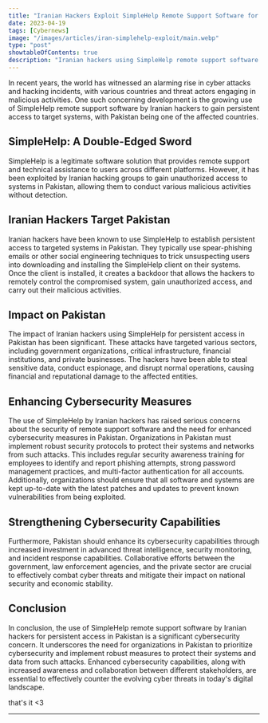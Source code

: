 ```yaml
---
title: "Iranian Hackers Exploit SimpleHelp Remote Support Software for Persistent Access, Impacting Pakistan"
date: 2023-04-19
tags: [Cybernews]
image: "/images/articles/iran-simplehelp-exploit/main.webp"
type: "post"
showtableOfContents: true
description: "Iranian hackers using SimpleHelp remote support software to gain persistent access in Pakistan. Learn about the impact and cybersecurity measures needed."
---
```


In recent years, the world has witnessed an alarming rise in cyber attacks and hacking incidents, with various countries and threat actors engaging in malicious activities. One such concerning development is the growing use of SimpleHelp remote support software by Iranian hackers to gain persistent access to target systems, with Pakistan being one of the affected countries.

## SimpleHelp: A Double-Edged Sword

SimpleHelp is a legitimate software solution that provides remote support and technical assistance to users across different platforms. However, it has been exploited by Iranian hacking groups to gain unauthorized access to systems in Pakistan, allowing them to conduct various malicious activities without detection.

## Iranian Hackers Target Pakistan

Iranian hackers have been known to use SimpleHelp to establish persistent access to targeted systems in Pakistan. They typically use spear-phishing emails or other social engineering techniques to trick unsuspecting users into downloading and installing the SimpleHelp client on their systems. Once the client is installed, it creates a backdoor that allows the hackers to remotely control the compromised system, gain unauthorized access, and carry out their malicious activities.

## Impact on Pakistan

The impact of Iranian hackers using SimpleHelp for persistent access in Pakistan has been significant. These attacks have targeted various sectors, including government organizations, critical infrastructure, financial institutions, and private businesses. The hackers have been able to steal sensitive data, conduct espionage, and disrupt normal operations, causing financial and reputational damage to the affected entities.

## Enhancing Cybersecurity Measures

The use of SimpleHelp by Iranian hackers has raised serious concerns about the security of remote support software and the need for enhanced cybersecurity measures in Pakistan. Organizations in Pakistan must implement robust security protocols to protect their systems and networks from such attacks. This includes regular security awareness training for employees to identify and report phishing attempts, strong password management practices, and multi-factor authentication for all accounts. Additionally, organizations should ensure that all software and systems are kept up-to-date with the latest patches and updates to prevent known vulnerabilities from being exploited.

## Strengthening Cybersecurity Capabilities

Furthermore, Pakistan should enhance its cybersecurity capabilities through increased investment in advanced threat intelligence, security monitoring, and incident response capabilities. Collaborative efforts between the government, law enforcement agencies, and the private sector are crucial to effectively combat cyber threats and mitigate their impact on national security and economic stability.

## Conclusion

In conclusion, the use of SimpleHelp remote support software by Iranian hackers for persistent access in Pakistan is a significant cybersecurity concern. It underscores the need for organizations in Pakistan to prioritize cybersecurity and implement robust measures to protect their systems and data from such attacks. Enhanced cybersecurity capabilities, along with increased awareness and collaboration between different stakeholders, are essential to effectively counter the evolving cyber threats in today's digital landscape.

that's it <3

---